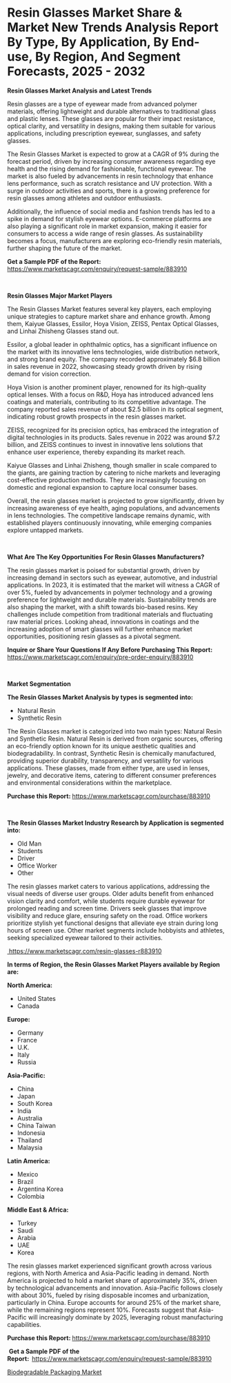 <p><h1>Resin Glasses Market Share & Market New Trends Analysis Report By Type, By Application, By End-use, By Region, And Segment Forecasts, 2025 - 2032</h1></p><p><strong>Resin Glasses Market Analysis and Latest Trends</strong></p>
<p><p>Resin glasses are a type of eyewear made from advanced polymer materials, offering lightweight and durable alternatives to traditional glass and plastic lenses. These glasses are popular for their impact resistance, optical clarity, and versatility in designs, making them suitable for various applications, including prescription eyewear, sunglasses, and safety glasses.</p><p>The Resin Glasses Market is expected to grow at a CAGR of 9% during the forecast period, driven by increasing consumer awareness regarding eye health and the rising demand for fashionable, functional eyewear. The market is also fueled by advancements in resin technology that enhance lens performance, such as scratch resistance and UV protection. With a surge in outdoor activities and sports, there is a growing preference for resin glasses among athletes and outdoor enthusiasts.</p><p>Additionally, the influence of social media and fashion trends has led to a spike in demand for stylish eyewear options. E-commerce platforms are also playing a significant role in market expansion, making it easier for consumers to access a wide range of resin glasses. As sustainability becomes a focus, manufacturers are exploring eco-friendly resin materials, further shaping the future of the market.</p></p>
<p><strong>Get a Sample PDF of the Report:&nbsp;</strong> <a href="https://www.marketscagr.com/enquiry/request-sample/883910?utm_campaign=2246&utm_medium=2&utm_source=Github&utm_content=ia&utm_term=05022025&utm_id=resin-glasses">https://www.marketscagr.com/enquiry/request-sample/883910</a></p>
<p>&nbsp;</p>
<p><strong>Resin Glasses Major Market Players</strong></p>
<p><p>The Resin Glasses Market features several key players, each employing unique strategies to capture market share and enhance growth. Among them, Kaiyue Glasses, Essilor, Hoya Vision, ZEISS, Pentax Optical Glasses, and Linhai Zhisheng Glasses stand out.</p><p>Essilor, a global leader in ophthalmic optics, has a significant influence on the market with its innovative lens technologies, wide distribution network, and strong brand equity. The company recorded approximately $6.8 billion in sales revenue in 2022, showcasing steady growth driven by rising demand for vision correction.</p><p>Hoya Vision is another prominent player, renowned for its high-quality optical lenses. With a focus on R&D, Hoya has introduced advanced lens coatings and materials, contributing to its competitive advantage. The company reported sales revenue of about $2.5 billion in its optical segment, indicating robust growth prospects in the resin glasses market.</p><p>ZEISS, recognized for its precision optics, has embraced the integration of digital technologies in its products. Sales revenue in 2022 was around $7.2 billion, and ZEISS continues to invest in innovative lens solutions that enhance user experience, thereby expanding its market reach.</p><p>Kaiyue Glasses and Linhai Zhisheng, though smaller in scale compared to the giants, are gaining traction by catering to niche markets and leveraging cost-effective production methods. They are increasingly focusing on domestic and regional expansion to capture local consumer bases.</p><p>Overall, the resin glasses market is projected to grow significantly, driven by increasing awareness of eye health, aging populations, and advancements in lens technologies. The competitive landscape remains dynamic, with established players continuously innovating, while emerging companies explore untapped markets.</p></p>
<p>&nbsp;</p>
<p><strong>What Are The Key Opportunities For Resin Glasses Manufacturers?</strong></p>
<p><p>The resin glasses market is poised for substantial growth, driven by increasing demand in sectors such as eyewear, automotive, and industrial applications. In 2023, it is estimated that the market will witness a CAGR of over 5%, fueled by advancements in polymer technology and a growing preference for lightweight and durable materials. Sustainability trends are also shaping the market, with a shift towards bio-based resins. Key challenges include competition from traditional materials and fluctuating raw material prices. Looking ahead, innovations in coatings and the increasing adoption of smart glasses will further enhance market opportunities, positioning resin glasses as a pivotal segment.</p></p>
<p><strong>Inquire or Share Your Questions If Any Before Purchasing This Report:</strong> <a href="https://www.marketscagr.com/enquiry/pre-order-enquiry/883910?utm_campaign=2246&utm_medium=2&utm_source=Github&utm_content=ia&utm_term=05022025&utm_id=resin-glasses">https://www.marketscagr.com/enquiry/pre-order-enquiry/883910</a></p>
<p>&nbsp;</p>
<p><strong>Market Segmentation</strong></p>
<p><strong>The Resin Glasses Market Analysis by types is segmented into:</strong></p>
<p><ul><li>Natural Resin</li><li>Synthetic Resin</li></ul></p>
<p><p>The Resin Glasses market is categorized into two main types: Natural Resin and Synthetic Resin. Natural Resin is derived from organic sources, offering an eco-friendly option known for its unique aesthetic qualities and biodegradability. In contrast, Synthetic Resin is chemically manufactured, providing superior durability, transparency, and versatility for various applications. These glasses, made from either type, are used in lenses, jewelry, and decorative items, catering to different consumer preferences and environmental considerations within the marketplace.</p></p>
<p><strong>Purchase this Report:&nbsp;</strong><a href="https://www.marketscagr.com/purchase/883910?utm_campaign=2246&utm_medium=2&utm_source=Github&utm_content=ia&utm_term=05022025&utm_id=resin-glasses">https://www.marketscagr.com/purchase/883910</a></p>
<p>&nbsp;</p>
<p><strong>The Resin Glasses Market Industry Research by Application is segmented into:</strong></p>
<p><ul><li>Old Man</li><li>Students</li><li>Driver</li><li>Office Worker</li><li>Other</li></ul></p>
<p><p>The resin glasses market caters to various applications, addressing the visual needs of diverse user groups. Older adults benefit from enhanced vision clarity and comfort, while students require durable eyewear for prolonged reading and screen time. Drivers seek glasses that improve visibility and reduce glare, ensuring safety on the road. Office workers prioritize stylish yet functional designs that alleviate eye strain during long hours of screen use. Other market segments include hobbyists and athletes, seeking specialized eyewear tailored to their activities.</p></p>
<p><a href="https://www.marketscagr.com/resin-glasses-r883910?utm_campaign=2246&utm_medium=2&utm_source=Github&utm_content=ia&utm_term=05022025&utm_id=resin-glasses">&nbsp;https://www.marketscagr.com/resin-glasses-r883910</a></p>
<p><strong>In terms of Region, the Resin Glasses Market Players available by Region are:</strong></p>
<p>
    <p> <strong> North America: </strong>
        <ul>
            <li>United States</li>
            <li>Canada</li>
        </ul>
        </p> 
    <p> <strong> Europe: </strong>
        <ul>
            <li>Germany</li>
            <li>France</li>
            <li>U.K.</li>
            <li>Italy</li>
            <li>Russia</li>
        </ul>
        </p> 
    <p> <strong> Asia-Pacific: </strong>
        <ul>
            <li>China</li>
            <li>Japan</li>
            <li>South Korea</li>
            <li>India</li>
            <li>Australia</li>
            <li>China Taiwan</li>
            <li>Indonesia</li>
            <li>Thailand</li>
            <li>Malaysia</li>
        </ul>
        </p> 
    <p> <strong> Latin America: </strong>
        <ul>
            <li>Mexico</li>
            <li>Brazil</li>
            <li>Argentina Korea</li>
            <li>Colombia</li>
        </ul>
        </p> 
    <p> <strong> Middle East & Africa: </strong>
        <ul>
            <li>Turkey</li>
            <li>Saudi</li>
            <li>Arabia</li>
            <li>UAE</li>
            <li>Korea</li>
        </ul>
    </p>
    </p>
<p><p>The resin glasses market experienced significant growth across various regions, with North America and Asia-Pacific leading in demand. North America is projected to hold a market share of approximately 35%, driven by technological advancements and innovation. Asia-Pacific follows closely with about 30%, fueled by rising disposable incomes and urbanization, particularly in China. Europe accounts for around 25% of the market share, while the remaining regions represent 10%. Forecasts suggest that Asia-Pacific will increasingly dominate by 2025, leveraging robust manufacturing capabilities.</p></p>
<p><strong>Purchase this Report: </strong><a href="https://www.marketscagr.com/purchase/883910?utm_campaign=2246&utm_medium=2&utm_source=Github&utm_content=ia&utm_term=05022025&utm_id=resin-glasses">https://www.marketscagr.com/purchase/883910</a></p>
<p>&nbsp;<strong>Get a Sample PDF of the Report:&nbsp;&nbsp;</strong><a href="https://www.marketscagr.com/enquiry/request-sample/883910?utm_campaign=2246&utm_medium=2&utm_source=Github&utm_content=ia&utm_term=05022025&utm_id=resin-glasses">https://www.marketscagr.com/enquiry/request-sample/883910</a></p>
<p><strong></strong></p>
<p><p><a href="https://github.com/skerretflossie9297/Market-Research-Report-List-1/blob/main/biodegradable-packaging-market.md?utm_campaign=2246&utm_medium=2&utm_source=Github&utm_content=ia&utm_term=05022025&utm_id=resin-glasses">Biodegradable Packaging Market</a></p></p>